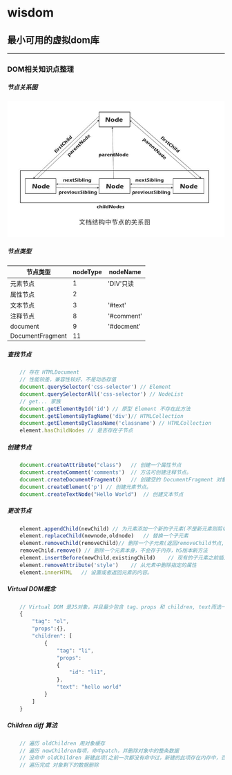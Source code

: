 # wisdom
## 最小可用的虚拟dom库
******
### DOM相关知识点整理
##### 节点关系图
![nodes](./assets/nodes.jpg)

##### 节点类型
|  节点类型   | nodeType | nodeName |
|---|---|---|
| 元素节点  |1| 'DIV'只读 |
| 属性节点  |2||
| 文本节点  |3|'#text'|
| 注释节点 |8|'#comment'|
| document |9|'#docment'|
| DocumentFragment | 11|
##### 查找节点
``` javascript
	// 存在 HTMLDocument
	// 性能较差，兼容性较好，不是动态存值 
	document.querySelector('css-selector') // Element
	document.querySelectorAll('css-selector') // NodeList 
	// get... 家族 
	document.getElementById('id') // 原型 Element 不存在此方法
	document.getElementsByTagName('div')// HTMLCollection
	document.getElementsByClassName('classname') // HTMLCollection
	element.hasChildNodes // 是否存在子节点
```

##### 创建节点
``` javascript
	document.createAttribute("class")	// 创建一个属性节点
	document.createComment('comments')	// 方法可创建注释节点。
	document.createDocumentFragment()	// 创建空的 DocumentFragment 对象，并返回此对象。
	document.createElement('p')	// 创建元素节点。
	document.createTextNode("Hello World")	// 创建文本节点
```

##### 更改节点
``` javascript
	element.appendChild(newChild) // 为元素添加一个新的子元素(不是新元素则剪切)
	element.replaceChild(newnode,oldnode)	// 替换一个子元素
	element.removeChild(removeChild)// 删除一个子元素(返回removeChild节点,在内存中)
	removeChild.remove() // 删除一个元素本身，不会存于内存，h5版本新方法
	element.insertBefore(newChild,existingChild)	// 现有的子元素之前插入一个新的子元素
	element.removeAttribute('style')	// 从元素中删除指定的属性
	element.innerHTML	// 设置或者返回元素的内容。
```

##### Virtual DOM概念
``` javascript
	// Virtual DOM 是JS对象，并且最少包含 tag、props 和 children, text而选一， 三个属性，用来描述真实的DOM
	{
		"tag": "ol",
		"props":{},
		"children": [
			{
				"tag": "li",
				"props":
				{
					"id": "li1",
				},
				"text": "hello world"
			}
		]
	}
```
##### Children diff 算法
``` javascript
	// 遍历 oldChildren 用对象缓存
	// 遍历 newChildren每项，命中patch，并删除对象中的整条数据
	// 没命中 oldChildren 新建此项(之前一次都没有命中过，新建的此项存在内存中，否则就 oldChildren 中 insertAfter)
	// 遍历完成 对象剩下的数据删除
```